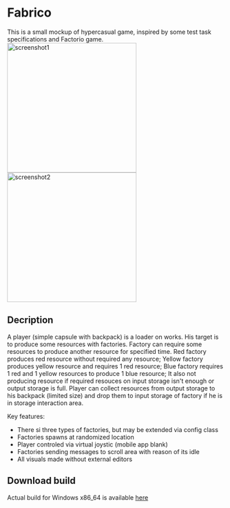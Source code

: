 # Fabrico
This is a small mockup of hypercasual game, inspired by some test task specifications and Factorio game.
<img src="https://drive.google.com/uc?export=view&id=1kkMuawCyF8wQtAQPsECx2hAetoS_TUwu" alt="screenshot1" width="300"/>
<img src="https://drive.google.com/uc?export=view&id=1EbU4HRbKWtHzsozT2GtCb54cg0-Jlpza" alt="screenshot2" width="300"/>
## Decription
A player (simple capsule with backpack) is a loader on works.
His target is to produce some resources with factories. 
Factory can require some resources to produce another resource for specified time.
Red factory produces red resource without required any resource;
Yellow factory produces yellow resource and requires 1 red resource;
Blue factory requires 1 red and 1 yellow resources  to produce 1 blue resource;
It also not producing resource if required resouces on input storage isn't enough or
output storage is full.
Player can collect resources from output storage to his backpack (limited size) and 
drop them to input storage of factory if he is in storage interaction area.

Key features:
* There si three types of factories, but may be extended via config class
* Factories spawns at randomized location
* Player controled via virtual joystic (mobile app blank)
* Factories sending messages to scroll area with reason of its idle
* All visuals made without external editors

## Download build
Actual build for Windows x86_64 is available 
<a href="https://drive.google.com/uc?export=download&id=10TO1GibE-IrIhjyQbROmuVeWhFR7QlOq">here</a>
